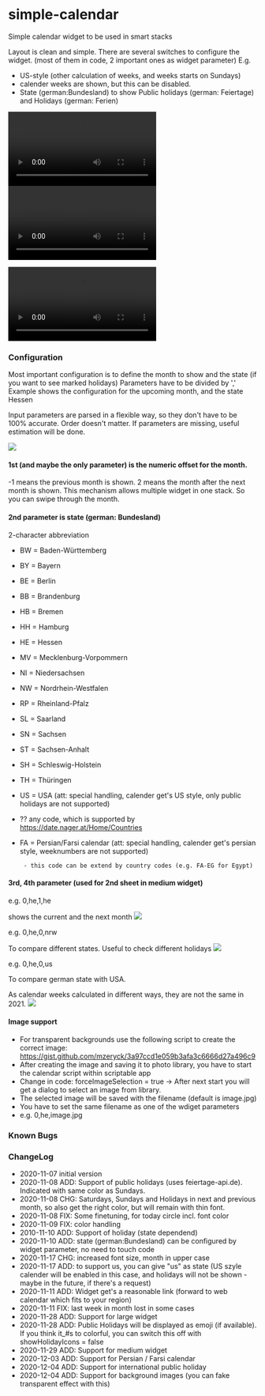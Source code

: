 # simple-calendar
Simple calendar widget to be used in smart stacks

Layout is clean and simple.
There are several switches to configure the widget. (most of them in code, 2 important ones as widget parameter)
E.g. 
  * US-style (other calculation of weeks, and weeks starts on Sundays)
  * calender weeks are shown, but this can be disabled.
  * State (german:Bundesland) to show Public holidays (german: Feiertage) and Holidays (german: Ferien)

![](hell.mov) ![](dunkel.mov)

![](farsi.mov)

### Configuration
Most important configuration is to define the month to show and the state (if you want to see marked holidays)
Parameters have to be divided by ','
Example shows the configuration for the upcoming month, and the state Hessen

Input parameters are parsed in a flexible way, so they don't have to be 100% accurate.
Order doesn't matter. If parameters are missing, useful estimation will be done.

![](parameter.jpg)

#### 1st (and maybe the only parameter) is the numeric offset for the month.
-1 means the previous month is shown.
2 means the month after the next month is shown.
This mechanism allows multiple widget in one stack. So you can swipe through the month.
#### 2nd parameter is state (german: Bundesland)
2-character abbreviation 
* BW = Baden-Württemberg
* BY = Bayern
* BE = Berlin
* BB = Brandenburg
* HB = Bremen
* HH = Hamburg
* HE = Hessen
* MV = Mecklenburg-Vorpommern
* NI = Niedersachsen
* NW = Nordrhein-Westfalen
* RP = Rheinland-Pfalz
* SL = Saarland
* SN = Sachsen
* ST = Sachsen-Anhalt
* SH = Schleswig-Holstein
* TH = Thüringen


* US = USA (att: special handling, calender get's US style, only public holidays are not supported)


* ??   any code, which is supported by https://date.nager.at/Home/Countries 

* FA = Persian/Farsi calendar (att: special handling, calender get's persian style, weeknumbers are not supported)

       - this code can be extend by country codes (e.g. FA-EG for Egypt)

#### 3rd, 4th parameter (used for 2nd sheet in medium widget)
e.g. 0,he,1,he

shows the current and the next month
![](medium_2month.jpeg)

e.g. 0,he,0,nrw

To compare different states. Useful to check different holidays
![](medium_2states.jpeg)

e.g. 0,he,0,us

To compare german state with USA.

As calendar weeks calculated in different ways, they are not the same in 2021.
![](medium_de_us.jpeg)


#### Image support
* For transparent backgrounds use the following script to create the correct image:
    https://gist.github.com/mzeryck/3a97ccd1e059b3afa3c6666d27a496c9
* After creating the image and saving it to photo library, you have to start the calendar script within scriptable app
* Change in code: forceImageSelection = true -> After next start you will get a dialog to select an image from library.
* The selected image will be saved with the filename <imgFileName> (default is image.jpg)
* You have to set the same filename as one of the wdiget parameters
* e.g. 0,he,image.jpg 

### Known Bugs

### ChangeLog
- 2020-11-07 initial version
- 2020-11-08 ADD: Support of public holidays (uses feiertage-api.de). Indicated with same color as Sundays.
- 2020-11-08 CHG: Saturdays, Sundays and Holidays in next and previous month, so also get the right color, but will remain with thin font.
- 2020-11-08 FIX: Some finetuning, for today circle incl. font color
- 2020-11-09 FIX: color handling
- 2010-11-10 ADD: Support of holiday (state dependend)
- 2020-11-10 ADD: state (german:Bundesland) can be configured by widget parameter, no need to touch code
- 2020-11-17 CHG: increased font size, month in upper case
- 2020-11-17 ADD: to support us, you can give "us" as state (US szyle calender will be enabled in this case, and holidays will not be shown - maybe in the future, if there's a request)
- 2020-11-11 ADD: Widget get's a reasonable link (forward to web calendar which fits to your region)
- 2020-11-11 FIX: last week in month lost in some cases
- 2020-11-28 ADD: Support for large widget
- 2020-11-28 ADD: Public Holidays will be displayed as emoji (if available). If you think it_#s to colorful, you can switch this off with showHolidayIcons = false
- 2020-11-29 ADD: Support for medium widget
- 2020-12-03 ADD: Support for Persian / Farsi calendar 
- 2020-12-04 ADD: Support for international public holiday
- 2020-12-04 ADD: Support for background images (you can fake transparent effect with this)
